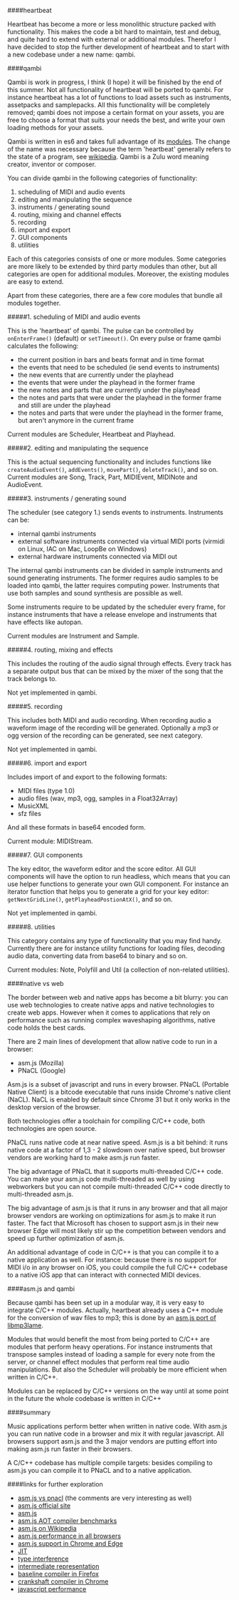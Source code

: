 ####heartbeat

Heartbeat has become a more or less monolithic structure packed with functionality. This makes the code a bit hard to maintain, test and debug, and quite hard to extend with external or additional modules. Therefor I have decided to stop the further development of heartbeat and to start with a new codebase under a new name: qambi.


####qambi

Qambi is work in progress, I think (I hope) it will be finished by the end of this summer. Not all functionality of heartbeat will be ported to qambi. For instance heartbeat has a lot of functions to load assets such as instruments, assetpacks and samplepacks. All this functionality will be completely removed; qambi does not impose a certain format on your assets, you are free to choose a format that suits your needs the best, and write your own loading methods for your assets.

Qambi is written in es6 and takes full advantage of its [modules](http://www.2ality.com/2014/09/es6-modules-final.html). The change of the name was necessary because the term 'heartbeat' generally refers to the state of a program, see [wikipedia](http://en.wikipedia.org/wiki/Heartbeat_(computing)). Qambi is a Zulu word meaning creator, inventor or composer.

You can divide qambi in the following categories of functionality:

1. scheduling of MIDI and audio events
2. editing and manipulating the sequence
3. instruments / generating sound
4. routing, mixing and channel effects
5. recording
6. import and export
7. GUI components
8. utilities

Each of this categories consists of one or more modules. Some categories are more likely to be extended by third party modules than other, but all categories are open for additional modules. Moreover, the existing modules are easy to extend.

Apart from these categories, there are a few core modules that bundle all modules together.

#####1. scheduling of MIDI and audio events

This is the 'heartbeat' of qambi. The pulse can be controlled by `onEnterFrame()` (default) or `setTimeout()`. On every pulse or frame qambi calculates the following:

- the current position in bars and beats format and in time format
- the events that need to be scheduled (ie send events to instruments)
- the new events that are currently under the playhead
- the events that were under the playhead in the former frame
- the new notes and parts that are currently under the playhead
- the notes and parts that were under the playhead in the former frame and still are under the playhead
- the notes and parts that were under the playhead in the former frame, but aren't anymore in the current frame

Current modules are Scheduler, Heartbeat and Playhead.

#####2. editing and manipulating the sequence

This is the actual sequencing functionality and includes functions like `createAudioEvent()`, `addEvents()`, `movePart()`, `deleteTrack()`, and so on. Current modules are Song, Track, Part, MIDIEvent, MIDINote and AudioEvent.


#####3. instruments / generating sound

The scheduler (see category 1.) sends events to instruments. Instruments can be:

- internal qambi instruments
- external software instruments connected via virtual MIDI ports (virmidi on Linux, IAC on Mac, LoopBe on Windows)
- external hardware instruments connected via MIDI out

The internal qambi instruments can be divided in sample instruments and sound generating instruments. The former requires audio samples to be loaded into qambi, the latter requires computing power. Instruments that use both samples and sound synthesis are possible as well.

Some instruments require to be updated by the scheduler every frame, for instance instruments that have a release envelope and instruments that have effects like autopan.

Current modules are Instrument and Sample.

#####4. routing, mixing and effects

This includes the routing of the audio signal through effects. Every track has a separate output bus that can be mixed by the mixer of the song that the track belongs to.

Not yet implemented in qambi.

#####5. recording

This includes both MIDI and audio recording. When recording audio a waveform image of the recording will be generated. Optionally a mp3 or ogg version of the recording can be generated, see next category.

Not yet implemented in qambi.

#####6. import and export

Includes import of and export to the following formats:

- MIDI files (type 1.0)
- audio files (wav, mp3, ogg, samples in a Float32Array)
- MusicXML
- sfz files

And all these formats in base64 encoded form.

Current module: MIDIStream.


#####7. GUI components

The key editor, the waveform editor and the score editor. All GUI components will have the option to run headless, which means that you can use helper functions to generate your own GUI component. For instance an iterator function that helps you to generate a grid for your key editor: `getNextGridLine()`, `getPlayheadPostionAtX()`, and so on.

Not yet implemented in qambi.

#####8. utilities

This category contains any type of functionality that you may find handy. Currently there are for instance utility functions for loading files, decoding audio data, converting data from base64 to binary and so on.

Current modules: Note, Polyfill and Util (a collection of non-related utilities).

####native vs web

The border between web and native apps has become a bit blurry: you can use web technologies to create native apps and native technologies to create web apps. However when it comes to applications that rely on performance such as running complex waveshaping algorithms, native code holds the best cards.

There are 2 main lines of development that allow native code to run in a browser:

- asm.js (Mozilla)
- PNaCL (Google)

<!--
Both technologies run native code about 1,5 to 2 times slower compared to running the code directly on the OS (this is *very* fast because regular javascript is at least 5 times slower than native code).
-->

Asm.js is a subset of javascript and runs in every browser. PNaCL (Portable Native Client) is a bitcode executable that runs inside Chrome's native client (NaCL). NaCL is enabled by default since Chrome 31 but it only works in the desktop version of the browser.

Both technologies offer a toolchain for compiling C/C++ code, both technologies are open source.

PNaCL runs native code at near native speed. Asm.js is a bit behind: it runs native code at a factor of 1,3 - 2 slowdown over native speed, but browser vendors are working hard to make asm.js run faster.

The big advantage of PNaCL that it supports multi-threaded C/C++ code. You can make your asm.js code multi-threaded as well by using webworkers but you can not compile multi-threaded C/C++ code directly to multi-threaded asm.js.

The big advantage of asm.js is that it runs in any browser and that all major browser vendors are working on optimizations for asm.js to make it run faster. The fact that Microsoft has chosen to support asm.js in their new browser Edge will most likely stir up the competition between vendors and speed up further optimization of asm.js.

An additional advantage of code in C/C++ is that you can compile it to a native application as well. For instance: because there is no support for MIDI i/o in any browser on iOS, you could compile the full C/C++ codebase to a native iOS app that can interact with connected MIDI devices.


####asm.js and qambi

Because qambi has been set up in a modular way, it is very easy to integrate C/C++ modules. Actually, heartbeat already uses a C++ module for the conversion of wav files to mp3; this is done by an [asm.js port of libmp3lame](https://github.com/akrennmair/libmp3lame-js).

Modules that would benefit the most from being ported to C/C++ are modules that perform heavy operations. For instance instruments that transpose samples instead of loading a sample for every note from the server, or channel effect modules that perform real time audio manipulations. But also the Scheduler will probably be more efficient when written in C/C++.

Modules can be replaced by C/C++ versions on the way until at some point in the future the whole codebase is written in C/C++


####summary

Music applications perform better when written in native code. With asm.js you can run native code in a browser and mix it with regular javascript. All browsers support asm.js and the 3 major vendors are putting effort into making asm.js run faster in their browsers.

A C/C++ codebase has multiple compile targets: besides compiling to asm.js you can compile it to PNaCL and to a native application.


####links for further exploration

 - [asm.js vs pnacl](http://games.greggman.com/game/thoughts-on-asm-js-vs-pnacl/) (the comments are very interesting as well)
 - [asm.js official site](http://asmjs.org/)
 - [asm.js](http://mozakai.blogspot.nl/2013/06/what-asmjs-is-and-what-asmjs-isnt.html)
 - [asm.js AOT compiler benchmarks](https://blog.mozilla.org/luke/2014/01/14/asm-js-aot-compilation-and-startup-performance/)
 - [asm.js on Wikipedia](http://en.wikipedia.org/wiki/Asm.js)
 - [asm.js performance in all browsers](https://hacks.mozilla.org/2015/03/asm-speedups-everywhere/)
 - [asm.js support in Chrome and Edge](http://jaxenter.com/ie-chrome-set-support-asm-js-114783.html)
 - [JIT](http://en.wikipedia.org/wiki/Just-in-time_compilation)
 - [type interference](http://en.wikipedia.org/wiki/Type_inference)
 - [intermediate representation](http://cs.lmu.edu/~ray/notes/ir/)
 - [baseline compiler in Firefox](https://blog.mozilla.org/javascript/2013/04/05/the-baseline-compiler-has-landed/)
 - [crankshaft compiler in Chrome](http://jayconrod.com/posts/54/a-tour-of-v8-crankshaft-the-optimizing-compiler)
 - [javascript performance](http://www.javaworld.com/article/2078869/mobile-java/dan-bricklin--javascript-beats-native-code-for-mobile.html)


<!--

Firefox, Chrome and Edge even have a special directive `'use asm';` that instructs the JIT compiler of the browser to skip the bytecode optimization loop and to generate the intermediate representation (IR) directly, which is much faster.

For regular javascript the bytecode optimization loop performs type interference, which is necessary because javascipt is a dynamically typed language. Simply put: the compiler deducts the type of your variables by running the code a few times and then optimizes the code based on the deducted type. For a more in-depth explanation see the links below.

-->
